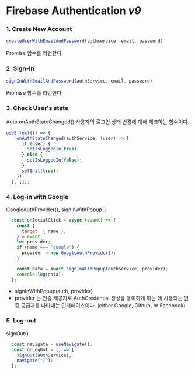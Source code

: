 # Firebase Authentication *v9*

### 1. Create New Account
```javascript
createUserWithEmailAndPassword(authservice, email, password)
```
Promise 함수를 리턴한다. 


### 2. Sign-in 
```javascript
signInWithEmailAndPassword(authService, email, password) 
```
Promise 함수를 리턴한다.

### 3. Check User's state
Auth.onAuthStateChanged()
사용자의 로그인 상태 변경에 대해 체크하는 함수이다.
```javascript
useEffect(() => {
    onAuthStateChanged(authService, (user) => {
      if (user) {
        setIsLoggedIn(true);
      } else {
        setIsLoggedIn(false);
      }
      setInit(true);
    });
  }, []);
```

### 4. Log-in with Google
GoogleAuthProvider(), signInWithPopup()
```javascript
  const onSocialClick = async (event) => {
    const {
      target: { name },
    } = event;
    let provider;
    if (name === "google") {
      provider = new GoogleAuthProvider();
    }

    const data = await signInWithPopup(authService, provider);
    console.log(data);
  };
```
- signInWithPopup(auth, provider)
- provider 는 인증 제공자로 AuthCredential 생성을 용이하게 하는 데 사용되는 인증 공급자를 나타내는 인터페이스이다. (either Google, Github, or Facebook)

### 5. Log-out
signOut()
```javascript
  const navigate = useNavigate();
  const onLogOut = () => {
    signOut(authService);
    navigate("/");
  };

```

